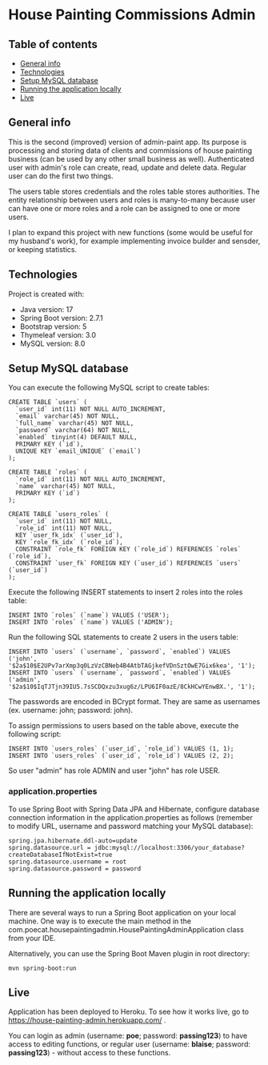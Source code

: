 # House Painting Commissions Admin

## Table of contents
* [General info](#general-info)
* [Technologies](#technologies)
* [Setup MySQL database](#setup-mysql-database)
* [Running the application locally](#running-the-application-locally)
* [Live](#live)

## General info
This is the second (improved) version of admin-paint app. Its purpose is processing and storing data of clients and commissions of house painting business (can be used by any other small business as well). Authenticated user with admin's role can create, read, update and delete data. Regular user 
can do the first two things.

The users table stores credentials and the roles table stores authorities. The entity relationship between users and roles is many-to-many because user can have one or more roles and a role can be assigned to one or more users.

I plan to expand this project with new functions (some would be useful for my husband's work), for example implementing invoice builder and sensder, or keeping statistics.

## Technologies
Project is created with:
* Java version: 17
* Spring Boot version: 2.7.1
* Bootstrap version: 5
* Thymeleaf version: 3.0
* MySQL version: 8.0

## Setup MySQL database

You can execute the following MySQL script to create tables:

```
CREATE TABLE `users` (
  `user_id` int(11) NOT NULL AUTO_INCREMENT,
  `email` varchar(45) NOT NULL,
  `full_name` varchar(45) NOT NULL,
  `password` varchar(64) NOT NULL,
  `enabled` tinyint(4) DEFAULT NULL,
  PRIMARY KEY (`id`),
  UNIQUE KEY `email_UNIQUE` (`email`)
);
 
CREATE TABLE `roles` (
  `role_id` int(11) NOT NULL AUTO_INCREMENT,
  `name` varchar(45) NOT NULL,
  PRIMARY KEY (`id`)
);
 
CREATE TABLE `users_roles` (
  `user_id` int(11) NOT NULL,
  `role_id` int(11) NOT NULL,
  KEY `user_fk_idx` (`user_id`),
  KEY `role_fk_idx` (`role_id`),
  CONSTRAINT `role_fk` FOREIGN KEY (`role_id`) REFERENCES `roles` (`role_id`),
  CONSTRAINT `user_fk` FOREIGN KEY (`user_id`) REFERENCES `users` (`user_id`)
);
```

Execute the following INSERT statements to insert 2 roles into the roles table:

```
INSERT INTO `roles` (`name`) VALUES ('USER');
INSERT INTO `roles` (`name`) VALUES ('ADMIN');
```

Run the following SQL statements to create 2 users in the users table:

```
INSERT INTO `users` (`username`, `password`, `enabled`) VALUES ('john', '$2a$10$E2UPv7arXmp3q0LzVzCBNeb4B4AtbTAGjkefVDnSztOwE7Gix6kea', '1');
INSERT INTO `users` (`username`, `password`, `enabled`) VALUES ('admin', '$2a$10$IqTJTjn39IU5.7sSCDQxzu3xug6z/LPU6IF0azE/8CkHCwYEnwBX.', '1');
```
The passwords are encoded in BCrypt format. They are same as usernames (ex. username: john; password: john).

To assign permissions to users based on the table above, execute the following script:

```
INSERT INTO `users_roles` (`user_id`, `role_id`) VALUES (1, 1); 
INSERT INTO `users_roles` (`user_id`, `role_id`) VALUES (2, 2); 
```
So user "admin" has role ADMIN and user "john" has role USER.

### application.properties

To use Spring Boot with Spring Data JPA and Hibernate, configure database connection information in the application.properties as follows
(remember to modify URL, username and password matching your MySQL database):
```
spring.jpa.hibernate.ddl-auto=update
spring.datasource.url = jdbc:mysql://localhost:3306/your_database?createDatabaseIfNotExist=true
spring.datasource.username = root
spring.datasource.password = password
```

## Running the application locally

There are several ways to run a Spring Boot application on your local machine. One way is to execute the main method in the com.poecat.housepaintingadmin.HousePaintingAdminApplication class from your IDE.

Alternatively, you can use the Spring Boot Maven plugin in root directory:

```mvn spring-boot:run```

## Live 

Application has been deployed to Heroku. To see how it works live, go to https://house-painting-admin.herokuapp.com/ .

You can login as admin (username: **poe**; password: **passing123**) to have access to editing functions, or regular user (username: **blaise**; password: **passing123**) - without access to these functions.
